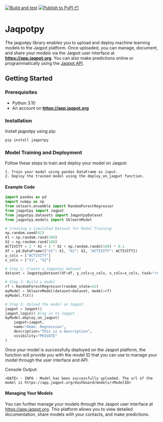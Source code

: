 [![Build and test](https://github.com/ntua-unit-of-control-and-informatics/jaqpotpy/actions/workflows/build.yml/badge.svg)](https://github.com/ntua-unit-of-control-and-informatics/jaqpotpy/actions/workflows/build.yml) [![Publish to PyPI 📦](https://github.com/ntua-unit-of-control-and-informatics/jaqpotpy/actions/workflows/pipy_release.yml/badge.svg)](https://github.com/ntua-unit-of-control-and-informatics/jaqpotpy/actions/workflows/pipy_release.yml)

# Jaqpotpy

The jaqpotpy library enables you to upload and deploy machine learning models to the Jaqpot platform. Once uploaded, you can manage, document, and share your models via the Jaqpot user interface at **https://app.jaqpot.org**. You can also make predictions online or programmatically using the [Jaqpot API](https://api.jaqpot.org).

## Getting Started

### Prerequisites

- Python 3.10
- An account on **https://app.jaqpot.org**

### Installation

Install jaqpotpy using pip:

```bash
pip install jaqpotpy
```

### Model Training and Deployment

Follow these steps to train and deploy your model on Jaqpot:

	1. Train your model using pandas DataFrame as input.
	2. Deploy the trained model using the deploy_on_jaqpot function.

#### Example Code

```python
import pandas as pd
import numpy as np
from sklearn.ensemble import RandomForestRegressor
from jaqpotpy import Jaqpot
from jaqpotpy.datasets import JaqpotpyDataset
from jaqpotpy.models import SklearnModel

# Creating a Simulated Dataset for Model Training
np.random.seed(42)
X1 = np.random.rand(100)
X2 = np.random.rand(100)
ACTIVITY = 2 * X1 + 3 * X2 + np.random.randn(100) * 0.1
df = pd.DataFrame({"X1": X1, "X2": X2, "ACTIVITY": ACTIVITY})
y_cols = ["ACTIVITY"]
x_cols = ["X1", "X2"]

# Step 1: Create a Jaqpotpy dataset
dataset = JaqpotpyDataset(df=df, y_cols=y_cols, x_cols=x_cols, task="regression")

# Step 2: Build a model
rf = RandomForestRegressor(random_state=42)
myModel = SklearnModel(dataset=dataset, model=rf)
myModel.fit()

# Step 3: Upload the model on Jaqpot
jaqpot = Jaqpot() 
jaqpot.login() #log in to Jaqppt
myModel.deploy_on_jaqpot(
    jaqpot=jaqpot,
    name="Demo: Regression",
    description="This is a description",
    visibility="PRIVATE"
)

```

Once your model is successfully deployed on the Jaqpot platform, the function will provide you with the model ID that you can use to manage your model through the user interface and API.

Console Output:
```text
<DATE> - INFO - Model has been successfully uploaded. The url of the model is https://app.jaqpot.org/dashboard/models/<ModelID>
```

#### Managing Your Models

You can further manage your models through the Jaqpot user interface at https://app.jaqpot.org. This platform allows you to view detailed documentation, share models with your contacts, and make predictions.
